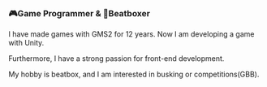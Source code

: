 ### 🎮Game Programmer & 🎤Beatboxer
I have made games with GMS2 for 12 years. 
Now I am developing a game with Unity.

Furthermore, I have a strong passion for front-end development.

My hobby is beatbox, 
and I am interested in busking or competitions(GBB).

<!--
**badarang/badarang** is a ✨ _special_ ✨ repository because its `README.md` (this file) appears on your GitHub profile.

Here are some ideas to get you started:

- 🔭 I’m currently working on ...
- 🌱 I’m currently learning ...
- 👯 I’m looking to collaborate on ...
- 🤔 I’m looking for help with ...
- 💬 Ask me about ...
- 📫 How to reach me: ...
- 😄 Pronouns: ...
- ⚡ Fun fact: ...
-->
